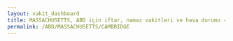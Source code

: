 ```yaml
---
layout: vakit_dashboard
title: MASSACHUSETTS, ABD için iftar, namaz vakitleri ve hava durumu - ilçe/eyalet seç
permalink: /ABD/MASSACHUSETTS/CAMBRIDGE
---
```


<script type="text/javascript">
  var GLOBAL_COUNTRY = 'ABD';
  var GLOBAL_CITY = 'MASSACHUSETTS';
  var GLOBAL_STATE = 'CAMBRIDGE';
  var lat = 72;
  var lon = 21;
</script>
